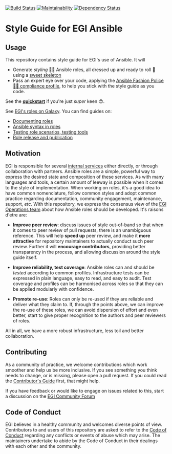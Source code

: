 [![Build Status](https://travis-ci.org/EGI-Foundation/ansible-style-guide.svg?branch=master)](https://travis-ci.org/EGI-Foundation/ansible-style-guide) [![Maintainability](https://api.codeclimate.com/v1/badges/f92ace02a15c3ecd758e/maintainability)](https://codeclimate.com/github/EGI-Foundation/ansible-style-guide/maintainability) [![Dependency Status](https://gemnasium.com/badges/github.com/brucellino/ansible-style-guide.svg)](https://gemnasium.com/github.com/brucellino/ansible-style-guide)

# Style Guide for EGI Ansible

## Usage

This repository contains style guide for EGI's use of Ansible.
It will 
  - Generate _styling_ 🏄🏾 Ansible roles, all dressed up and ready to roll 👗 using a [sweet skeleton](egi-galaxy-template)
  - Pass an expert eye over your code, applying the [Ansible Fashion Police  :policeman: compliance profile](ansible-fashion-police), to help you stick with the style guide as you code.

See the [**quickstart**](docs/Usage.md) if you're just _super_ keen 😍.


See [EGI's roles on Galaxy](https://galaxy.ansible.com/EGI-Foundation).
You can find guides on:

- [Documenting roles](docs/Documentation.md)
- [Ansible syntax in roles](docs/AnsibleSyntax.md)
- [Testing role scenarios, testing tools](docs/Testing.md)
- [Role release and publication](docs/Release.md)

## Motivation

EGI is responsible for several [internal services](https://www.egi.eu/internal-services) either directly, or through collaboration with partners.
Ansible roles are a simple, powerful way to express the desired state and composition of these services.
As with many languages and tools, a certain amount of leeway is possible when it comes to the style of implementation.
When working on roles, it's a good idea to have common nomenclature,
follow common styles and adopt common practice regarding documentation,
community engagement, maintenance, support, _etc_.
With this repository, we express the consensus view of the [EGI Operations team](https://www.egi.eu/internal-services/operations-coordination-and-support/)
about how Ansible roles should be developed. It's raisons d'etre are:

- **Improve peer review**: discuss issues of style out-of-band so that when it
  comes to peer review of pull requests, there is an unambiguous reference.
  This will help **speed up** peer review, and make it **more attractive** for
  repository maintainers to actually conduct such peer review.
  Further it will **encourage contributors**, providing better transparency in
  the process, and allowing discussion around the style guide itself.

- **Improve reliability,  test coverage**: Ansible roles can and should be _tested_ according to common profiles.
  Infrastructure tests can be expressed in plain language, easy to read, and easy to audit.
  Test coverage and profiles can be harmonised across roles so that they can be applied modularly with confidence.

- **Promote re-use**: Roles can only be re-used if they are reliable and deliver what they claim to.
  If, through the points above, we can improve the re-use of these roles, we can avoid dispersion of effort and even better, start to give proper recognition to the authors and peer reviewers of roles.

All in all, we have a more robust infrastructure, less toil and better collaboration.

## Contributing

As a community of practice, we welcome contributions which work
smoother and help us be more inclusive.
If you see something you think needs to change, or is missing, please
open a pull request.
If you could read the [Contributor's Guide](.github/CONTRIBUTING.md) first,
that might help.

If you have feedback or would like to engage on issues related to this, start a discussion on the [EGI Community Forum](https://community.egi.eu)

## Code of Conduct

EGI believes in a healthy community and welcomes diverse points of view.
Contributors to and users of this repository are asked to refer to the [Code of Conduct](.github/CODE_OF_CONDUCT.md) regarding any conflicts or events of abuse which may arise.
The maintainers undertake to abide by the Code of Conduct in their dealings with each other and the community.
